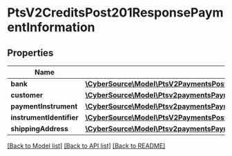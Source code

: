 # PtsV2CreditsPost201ResponsePaymentInformation

## Properties
Name | Type | Description | Notes
------------ | ------------- | ------------- | -------------
**bank** | [**\CyberSource\Model\PtsV2PaymentsPost201ResponsePaymentInformationBank**](PtsV2PaymentsPost201ResponsePaymentInformationBank.md) |  | [optional] 
**customer** | [**\CyberSource\Model\Ptsv2paymentsPaymentInformationCustomer**](Ptsv2paymentsPaymentInformationCustomer.md) |  | [optional] 
**paymentInstrument** | [**\CyberSource\Model\Ptsv2paymentsPaymentInformationPaymentInstrument**](Ptsv2paymentsPaymentInformationPaymentInstrument.md) |  | [optional] 
**instrumentIdentifier** | [**\CyberSource\Model\PtsV2PaymentsPost201ResponsePaymentInformationInstrumentIdentifier**](PtsV2PaymentsPost201ResponsePaymentInformationInstrumentIdentifier.md) |  | [optional] 
**shippingAddress** | [**\CyberSource\Model\Ptsv2paymentsPaymentInformationShippingAddress**](Ptsv2paymentsPaymentInformationShippingAddress.md) |  | [optional] 

[[Back to Model list]](../README.md#documentation-for-models) [[Back to API list]](../README.md#documentation-for-api-endpoints) [[Back to README]](../README.md)


